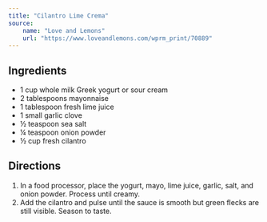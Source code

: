 ```yaml
---
title: "Cilantro Lime Crema"
source:
    name: "Love and Lemons"
    url: "https://www.loveandlemons.com/wprm_print/70889"
---
```


## Ingredients

-   1 cup whole milk Greek yogurt or sour cream
-   2 tablespoons mayonnaise
-   1 tablespoon fresh lime juice
-   1 small garlic clove
-   ½ teaspoon sea salt
-   ¼ teaspoon onion powder
-   ½ cup fresh cilantro

## Directions

1. In a food processor, place the yogurt, mayo, lime juice, garlic, salt, and onion powder. Process until creamy.
1. Add the cilantro and pulse until the sauce is smooth but green flecks are still visible. Season to taste.

